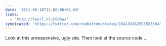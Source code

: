 ```yaml
---
date: '2011-08-18T11:08:06+01:00'
links:
  - 'http://twurl.nl/y5d4wa'
syndicated: 'https://twitter.com/roobottom/status/104133462553923584'
---
```

Look at this unresponsive, ugly site. Then look at the source code ... 
